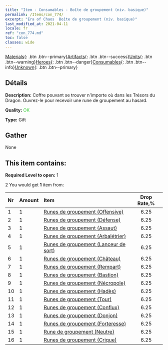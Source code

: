 ```yaml
---
title: "Item - Consumables - Boîte de groupement (niv. basique)"
permalink: /Items/con_774/
excerpt: "Era of Chaos  Boîte de groupement (niv. basique)"
last_modified_at: 2021-04-11
locale: fr
ref: "con_774.md"
toc: false
classes: wide
---
```

 [Materials](/fr/Items/){: .btn .btn--primary}[Artifacts](/fr/Items/Artifacts/){: .btn .btn--success}[Units](/fr/Items/Units/){: .btn .btn--warning}[Heroes](/fr/Items/Heroes/){: .btn .btn--danger}[Consumables](/fr/Items/Consumables/){: .btn .btn--info}[Unknown](/fr/Items/Unknown/){: .btn .btn--primary}

## Détails
 **Description:** Coffre pouvant se trouver n'importe où dans les Trésors du Dragon. Ouvrez-le pour recevoir une rune de groupement au hasard.

 **Quality:** <span style="color: #32CD32">OK</span>

 **Type:** Gift

## Gather

  None

## This item contains:

 **Required Level to open:** 1

 2 You would get **1** item  from:

  | Nr | Amount |     Item    | Drop Rate,% |
  |:---|:-------|:------------|:---------:|
  | 1 | 1 | [Runes de groupement (Offensive)](/fr/Items/con_734/) | 6.25 | 
  | 2 | 1 | [Runes de groupement (Défense)](/fr/Items/con_739/) | 6.25 | 
  | 3 | 1 | [Runes de groupement (Assaut)](/fr/Items/con_741/) | 6.25 | 
  | 4 | 1 | [Runes de groupement (Arbalétrier)](/fr/Items/con_742/) | 6.25 | 
  | 5 | 1 | [Runes de groupement (Lanceur de sort)](/fr/Items/con_746/) | 6.25 | 
  | 6 | 1 | [Runes de groupement (Château)](/fr/Items/con_752/) | 6.25 | 
  | 7 | 1 | [Runes de groupement (Rempart)](/fr/Items/con_753/) | 6.25 | 
  | 8 | 1 | [Runes de groupement (Bastion)](/fr/Items/con_754/) | 6.25 | 
  | 9 | 1 | [Runes de groupement (Nécropole)](/fr/Items/con_755/) | 6.25 | 
  | 10 | 1 | [Runes de groupement (Hadès)](/fr/Items/con_777/) | 6.25 | 
  | 11 | 1 | [Runes de groupement (Tour)](/fr/Items/con_785/) | 6.25 | 
  | 12 | 1 | [Runes de groupement (Conflux)](/fr/Items/con_791/) | 6.25 | 
  | 13 | 1 | [Runes de groupement (Donjon)](/fr/Items/con_792/) | 6.25 | 
  | 14 | 1 | [Runes de groupement (Forteresse)](/fr/Items/con_818/) | 6.25 | 
  | 15 | 1 | [Rune de groupement (Neutre)](/fr/Items/con_869/) | 6.25 | 
  | 16 | 1 | [Runes de groupement (Crique)](/fr/Items/con_868/) | 6.25 | 
